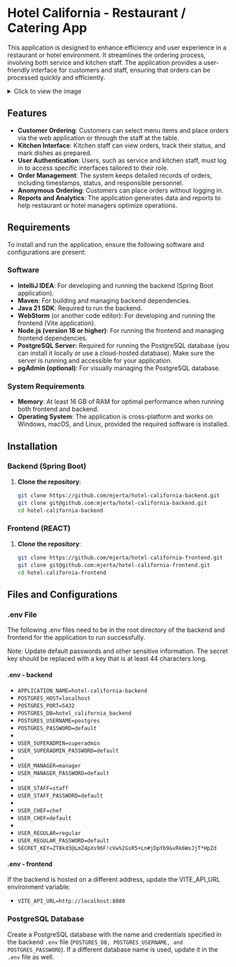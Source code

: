 # Hotel California - Restaurant / Catering App

This application is designed to enhance efficiency and user experience in a restaurant or hotel environment. It streamlines the ordering process, involving both service and kitchen staff. The application provides a user-friendly interface for customers and staff, ensuring that orders can be processed quickly and efficiently.

<details>
  <summary>Click to view the image</summary>

![Hidden Image](./src/assets/menu-page-hotel-california.png)

</details>

## Features
- **Customer Ordering**: Customers can select menu items and place orders via the web application or through the staff at the table.
- **Kitchen Interface**: Kitchen staff can view orders, track their status, and mark dishes as prepared.
- **User Authentication**: Users, such as service and kitchen staff, must log in to access specific interfaces tailored to their role.
- **Order Management**: The system keeps detailed records of orders, including timestamps, status, and responsible personnel.
- **Anonymous Ordering**: Customers can place orders without logging in.
- **Reports and Analytics**: The application generates data and reports to help restaurant or hotel managers optimize operations.

## Requirements
To install and run the application, ensure the following software and configurations are present:

### Software
- **IntelliJ IDEA**: For developing and running the backend (Spring Boot application).
- **Maven**: For building and managing backend dependencies.
- **Java 21 SDK**: Required to run the backend.
- **WebStorm** (or another code editor): For developing and running the frontend (Vite application).
- **Node.js (version 18 or higher)**: For running the frontend and managing frontend dependencies.
- **PostgreSQL Server:** Required for running the PostgreSQL database (you can install it locally or use a cloud-hosted database). Make sure the server is running and accessible for your application.
- **pgAdmin (optional)**: For visually managing the PostgreSQL database.

### System Requirements
- **Memory**: At least 16 GB of RAM for optimal performance when running both frontend and backend.
- **Operating System**: The application is cross-platform and works on Windows, macOS, and Linux, provided the required software is installed.

## Installation

### Backend (Spring Boot)

1. **Clone the repository**:
   ```bash
   git clone https://github.com/mjerta/hotel-california-backend.git
   git clone git@github.com:mjerta/hotel-california-backend.git
   cd hotel-california-backend

### Frontend (REACT)
1. **Clone the repository**:
   ```bash
   git clone https://github.com/mjerta/hotel-california-frontend.git
   git clone git@github.com:mjerta/hotel-california-frontend.git
   cd hotel-california-frontend

## Files and Configurations

### .env File

The following .env files need to be in the root directory of the backend and frontend for the application to run successfully.

Note: Update default passwords and other sensitive information. The secret key should be replaced with a key that is at least 44 characters long.

#### .env - backend


- `APPLICATION_NAME=hotel-california-backend`
- `POSTGRES_HOST=localhost`
- `POSTGRES_PORT=5432`
- `POSTGRES_DB=hotel_california_backend`
- `POSTGRES_USERNAME=postgres`
- `POSTGRES_PASSWORD=default`
-
- `USER_SUPERADMIN=superadmin`
- `USER_SUPERADMIN_PASSWORD=default`
-
- `USER_MANAGER=manager`
- `USER_MANAGER_PASSWORD=default`
-
- `USER_STAFF=staff`
- `USER_STAFF_PASSWORD=default`
-
- `USER_CHEF=chef`
- `USER_CHEF=default`
-
- `USER_REGULAR=regular`
- `USER_REGULAR_PASSWORD=default`
- `SECRET_KEY=ZT8kd3@LmZ4pXs96F!cVw%2GsR5+Ln#jDpYb9&vRk6WxJjT*HpZd`

#### .env - frontend

If the backend is hosted on a different address, update the VITE_API_URL environment variable:

- `VITE_API_URL=http://localhost:8080`

### PostgreSQL Database

Create a PostgreSQL database with the name and credentials specified in the backend `.env` file (`POSTGRES_DB, POSTGRES_USERNAME, and POSTGRES_PASSWORD`). If a different database name is used, update it in the `.env` file as well.
